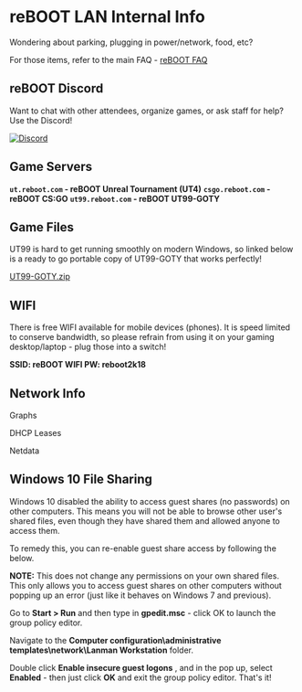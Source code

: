 # reBOOT LAN Internal Info
Wondering about parking, plugging in power/network, food, etc? 

For those items, refer to the main FAQ - [reBOOT FAQ](http://rebootlan.com/guide/)



## reBOOT Discord
Want to chat with other attendees, organize games, or ask staff for help? Use the Discord!


[![Discord](discord.png)](https://discord.gg/KrjuCKH)


## Game Servers
**`ut.reboot.com` - reBOOT Unreal  Tournament (UT4)**
**`csgo.reboot.com` - reBOOT CS:GO**
**`ut99.reboot.com` - reBOOT UT99-GOTY**

## Game Files
UT99 is hard to get running smoothly on modern Windows, so linked below is a ready to go portable copy of UT99-GOTY that works perfectly!

[UT99-GOTY.zip](reboot.com/files/UT99-GOTY.zip)

## WIFI
There is free WIFI available for mobile devices (phones). It is speed limited to conserve bandwidth, so please refrain from using it on your gaming desktop/laptop - plug those into a switch!

**SSID: reBOOT WIFI
PW: reboot2k18**


## Network Info

Graphs

DHCP Leases

Netdata

## Windows 10 File Sharing

Windows 10 disabled the ability to access guest shares (no passwords) on other computers. This means you will not be able to browse other user's shared files, even though they have shared them and allowed anyone to access them.  

To remedy this, you can re-enable guest share access by following the below.

**NOTE:** This does not change any permissions on your own shared files. This only allows you to access guest shares on other computers without popping up an error (just like it behaves on Windows 7 and previous).

Go to **Start >  Run** and then type in **gpedit.msc**  - click OK to launch the group policy editor.  

Navigate to the **Computer configuration\administrative templates\network\Lanman Workstation** folder.

Double click **Enable insecure guest logons** , and in the pop up, select **Enabled** - then just click **OK** and exit the group policy editor. That's it!